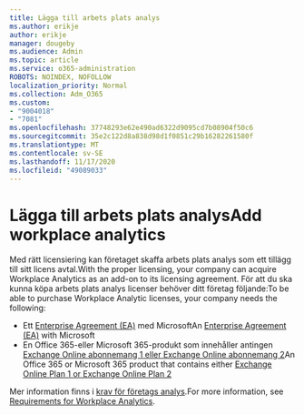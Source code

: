 ```yaml
---
title: Lägga till arbets plats analys
ms.author: erikje
author: erikje
manager: dougeby
ms.audience: Admin
ms.topic: article
ms.service: o365-administration
ROBOTS: NOINDEX, NOFOLLOW
localization_priority: Normal
ms.collection: Adm_O365
ms.custom:
- "9004018"
- "7081"
ms.openlocfilehash: 37748293e62e490ad6322d9095cd7b08904f50c6
ms.sourcegitcommit: 35e2c122d8a838d98d1f0851c29b16282261580f
ms.translationtype: MT
ms.contentlocale: sv-SE
ms.lasthandoff: 11/17/2020
ms.locfileid: "49089033"
---
```

# <a name="add-workplace-analytics"></a><span data-ttu-id="db4e0-102">Lägga till arbets plats analys</span><span class="sxs-lookup"><span data-stu-id="db4e0-102">Add workplace analytics</span></span>

<span data-ttu-id="db4e0-103">Med rätt licensiering kan företaget skaffa arbets plats analys som ett tillägg till sitt licens avtal.</span><span class="sxs-lookup"><span data-stu-id="db4e0-103">With the proper licensing, your company can acquire Workplace Analytics as an add-on to its licensing agreement.</span></span> <span data-ttu-id="db4e0-104">För att du ska kunna köpa arbets plats analys licenser behöver ditt företag följande:</span><span class="sxs-lookup"><span data-stu-id="db4e0-104">To be able to purchase Workplace Analytic licenses, your company needs the following:</span></span> 

- <span data-ttu-id="db4e0-105">Ett [Enterprise Agreement (EA)](https://docs.microsoft.com/workplace-analytics/setup/environment-requirements#enterprise-agreements) med Microsoft</span><span class="sxs-lookup"><span data-stu-id="db4e0-105">An [Enterprise Agreement (EA)](https://docs.microsoft.com/workplace-analytics/setup/environment-requirements#enterprise-agreements) with Microsoft</span></span>
- <span data-ttu-id="db4e0-106">En Office 365-eller Microsoft 365-produkt som innehåller antingen [Exchange Online abonnemang 1 eller Exchange Online abonnemang 2](https://docs.microsoft.com/workplace-analytics/setup/environment-requirements#exchange-online-plans)</span><span class="sxs-lookup"><span data-stu-id="db4e0-106">An Office 365 or Microsoft 365 product that contains either [Exchange Online Plan 1 or Exchange Online Plan 2](https://docs.microsoft.com/workplace-analytics/setup/environment-requirements#exchange-online-plans)</span></span>

<span data-ttu-id="db4e0-107">Mer information finns i [krav för företags analys](https://docs.microsoft.com/workplace-analytics/setup/environment-requirements).</span><span class="sxs-lookup"><span data-stu-id="db4e0-107">For more information, see [Requirements for Workplace Analytics](https://docs.microsoft.com/workplace-analytics/setup/environment-requirements).</span></span> 
